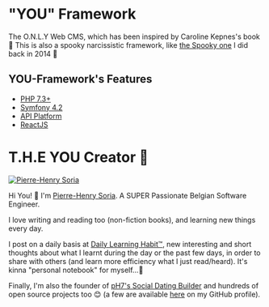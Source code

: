 # "YOU" Framework
The O.N.L.Y Web CMS, which has been inspired by Caroline Kepnes's book 🔮 This is also a spooky narcissistic framework, like [the Spooky one](https://github.com/pH-7/Spooky) I did back in 2014 👻


## YOU-Framework's Features

* [PHP 7.3+](http://php.net/releases/7_3_0.php)
* [Symfony 4.2](https://symfony.com)
* [API Platform](https://api-platform.com)
* [ReactJS](https://reactjs.org)


# T.H.E YOU Creator 🍳

[![Pierre-Henry Soria](https://avatars0.githubusercontent.com/u/1325411?s=200)](https://pierrehenry.be "My personal website :-)")

Hi You! 👋
I'm [Pierre-Henry Soria](http://ph7.me/about-me/). A SUPER Passionate Belgian Software Engineer.

I love writing and reading too (non-fiction books), and learning new things every day.

I post on a daily basis at [Daily Learning Habit™](http://dailylearninghabit.com), new interesting and short thoughts about what I learnt during the day or the past few days, in order to share with others (and learn more efficiency what I just read/heard).
It's kinna "personal notebook" for myself...🚣

Finally, I'm also the founder of [pH7's Social Dating Builder](https://github.com/pH7Software/pH7-Social-Dating-CMS) and hundreds of open source projects too 😊 (a  few are available [here](https://github.com/pH-7?tab=repositories) on my GitHub profile).
